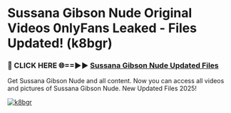 # Sussana Gibson Nude Original Videos 0nlyFans Leaked - Files Updated! (k8bgr)

<h3>🔴 CLICK HERE 🌐==►► <a href="https://tinyurl.com/yc6ubb5a" rel="nofollow">Sussana Gibson Nude Updated Files</a></h3>

Get Sussana Gibson Nude and all content. Now you can access all videos and pictures of Sussana Gibson Nude. New Updated Files 2025!

[![k8bgr](https://i.imgur.com/7eu0CRL.gif)](https://tinyurl.com/yc6ubb5a)
